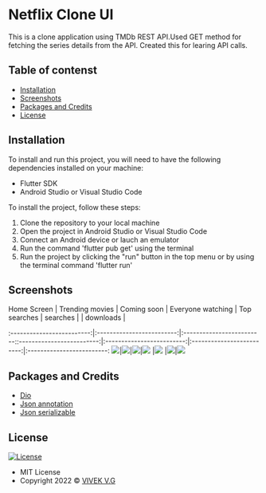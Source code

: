 # Netflix Clone UI

This is a clone application using TMDb REST API.Used GET method for fetching the series details from the API. Created this for learing API calls.


## Table of contenst

- [Installation](#installation)
- [Screenshots](#screenshots)
- [Packages and Credits](#packages-and-credits)
- [License](#license)

## Installation

To install and run this project, you will need to have the following dependencies installed on
your machine:
 - Flutter SDK
 - Android Studio or Visual Studio Code

To install the project, follow these steps:

1. Clone the repository to your local machine
2. Open the project in Android Studio or Visual Studio Code
3. Connect an Android device or lauch an emulator
4. Run the command 'flutter pub get' using the terminal
5. Run the project by clicking the "run" button in the top menu or by using the terminal
   command 'flutter run'


## Screenshots 

Home Screen  |  Trending movies   |  Coming soon |  Everyone watching  | Top searches | searches |
 | downloads |

:-------------------------:|:-------------------------:|:-------------------------::-------------------------:|:-------------------------:|:-------------------------:|:-------------------------:
![](assets/Netflix%20screenshots/Home%20Screen.png)|![](assets/Netflix%20screenshots/trendings.png)|![](assets/Netflix%20screenshots/coming%20soon.png)|![](assets/Netflix%20screenshots/everyones%20watching.png) 
|![](assets/Netflix%20screenshots/top%20searches.png)
|![](assets/Netflix%20screenshots/searches.png)|![](assets/Netflix%20screenshots/downloads.png)



## Packages and Credits
- [Dio](https://github.com/flutterchina/dio)
- [Json annotation](https://github.com/google/json_serializable.dart/tree/master/json_annotation)
- [Json serializable](https://github.com/google/json_serializable.dart/tree/master/json_serializable)




## License

[![License](https://img.shields.io/:License-MIT-blue.svg?style=flat-square)](http://badges.mit-license.org)
- MIT License
- Copyright 2022 © [VIVEK V.G](https://github.com/Vivekvg01)